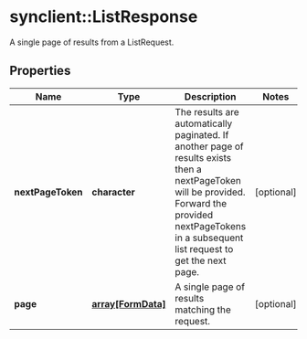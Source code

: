 # synclient::ListResponse

A single page of results from a ListRequest.
## Properties
Name | Type | Description | Notes
------------ | ------------- | ------------- | -------------
**nextPageToken** | **character** | The results are automatically paginated. If another page of results exists then a nextPageToken will be provided. Forward the provided nextPageTokens in a subsequent list request to get the next page.  | [optional] 
**page** | [**array[FormData]**](FormData.md) | A single page of results matching the request. | [optional] 


